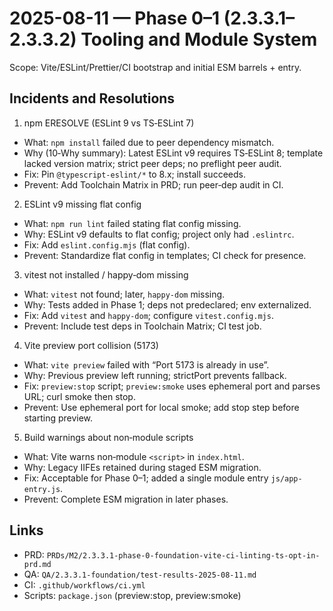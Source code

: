 # 2025-08-11 — Phase 0–1 (2.3.3.1–2.3.3.2) Tooling and Module System

Scope: Vite/ESLint/Prettier/CI bootstrap and initial ESM barrels + entry.

## Incidents and Resolutions

1) npm ERESOLVE (ESLint 9 vs TS‑ESLint 7)
- What: `npm install` failed due to peer dependency mismatch.
- Why (10‑Why summary): Latest ESLint v9 requires TS‑ESLint 8; template lacked version matrix; strict peer deps; no preflight peer audit.
- Fix: Pin `@typescript-eslint/*` to 8.x; install succeeds.
- Prevent: Add Toolchain Matrix in PRD; run peer‑dep audit in CI.

2) ESLint v9 missing flat config
- What: `npm run lint` failed stating flat config missing.
- Why: ESLint v9 defaults to flat config; project only had `.eslintrc`.
- Fix: Add `eslint.config.mjs` (flat config).
- Prevent: Standardize flat config in templates; CI check for presence.

3) vitest not installed / happy‑dom missing
- What: `vitest` not found; later, `happy-dom` missing.
- Why: Tests added in Phase 1; deps not predeclared; env externalized.
- Fix: Add `vitest` and `happy-dom`; configure `vitest.config.mjs`.
- Prevent: Include test deps in Toolchain Matrix; CI test job.

4) Vite preview port collision (5173)
- What: `vite preview` failed with “Port 5173 is already in use”.
- Why: Previous preview left running; strictPort prevents fallback.
- Fix: `preview:stop` script; `preview:smoke` uses ephemeral port and parses URL; curl smoke then stop.
- Prevent: Use ephemeral port for local smoke; add stop step before starting preview.

5) Build warnings about non‑module scripts
- What: Vite warns non‑module `<script>` in `index.html`.
- Why: Legacy IIFEs retained during staged ESM migration.
- Fix: Acceptable for Phase 0–1; added a single module entry `js/app-entry.js`.
- Prevent: Complete ESM migration in later phases.

## Links
- PRD: `PRDs/M2/2.3.3.1-phase-0-foundation-vite-ci-linting-ts-opt-in-prd.md`
- QA: `QA/2.3.3.1-foundation/test-results-2025-08-11.md`
- CI: `.github/workflows/ci.yml`
- Scripts: `package.json` (preview:stop, preview:smoke)
